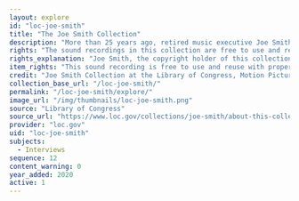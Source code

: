 ```yaml
---
layout: explore
id: "loc-joe-smith"
title: "The Joe Smith Collection"
description: "More than 25 years ago, retired music executive Joe Smith accomplished a Herculean feat—he got more than 200 celebrated singers, musicians and industry icons to talk about their lives, music, experiences and contemporaries. In 2012 Smith donated this treasure trove of unedited sound recordings to the nation's library."
rights: "The sound recordings in this collection are free to use and reuse with proper attribution to the copyright owner, Joe Smith. You can copy, modify, distribute and perform the works, even for commercial purposes, all without asking permission, as long as you clearly give proper attribution."
rights_explanation: "Joe Smith, the copyright holder of this collection, donated the recordings to the Library of Congress and agreed to make the material free to use and reuse with proper attribution. Citizen DJ excluded interviews that contained performances of songs that were still in copyright."
item_rights: "This sound recording is free to use and reuse with proper attribution to the copyright owner, Joe Smith. You can copy, modify, distribute and perform the work, even for commercial purposes, all without asking permission, as long as you clearly give proper attribution."
credit: "Joe Smith Collection at the Library of Congress, Motion Picture, Broadcasting and Recorded Sound Division."
collection_base_url: "/loc-joe-smith/"
permalink: "/loc-joe-smith/explore/"
image_url: "/img/thumbnails/loc-joe-smith.png"
source: "Library of Congress"
source_url: "https://www.loc.gov/collections/joe-smith/about-this-collection/"
provider: "loc.gov"
uid: "loc-joe-smith"
subjects:
  - Interviews
sequence: 12
content_warning: 0
year_added: 2020
active: 1
---
```


